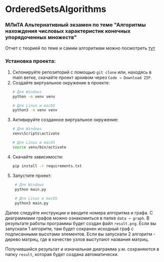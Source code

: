 # OrderedSetsAlgorithms
### МЛиТА Альтернативный экзамен по теме "Алгоритмы нахождения числовых характеристик конечных упорядоченных множеств"
Отчет с теорией по теме и самим алгоритмам можно посмотреть [тут](https://docs.google.com/document/d/1-QENwO-fG32NBz_HnemdY_RkaK82Tclz/edit?usp=share_link&ouid=113213168064534822284&rtpof=true&sd=true)

### Установка проекта:

1. Склонируйте репозиторий с помощью `git clone` или, находясь в main ветке, скачайте проект архивом через `Code → Download ZIP`.
2. Создайте виртуальное окружение в проекте: 
   ```bash
   # Для Windows
   python -m venv venv
   
   # Для Linux и macOS
   python3 -m venv venv
3. Активируйте созданное виртуальное окружение:
   ```bash
   # Для Windows
   venv\Scripts\activate
   
   # Для Linux и macOS
   source venv/bin/activate 
   
4. Скачайте зависимости:
   ```bash
   pip install -r requirements.txt
   
5. Запустите проект:
   ```bash
    # Для Windows
    python main.py
    
    # Для Linux и macOS
    python3 main.py
   
Далее следуйте инструкции и вводите номера алгоритма и графа. С диаграммами графов можно ознакомиться в папке `data → graph`.
В результате работы программы будет создан файл `result.png`. Если вы запускали 1 алгоритм, там будет сохранен исходный граф с подписанными высотами элементов.
Если вы запускали 2 алгоритм - дерево матриц, где в качестве узлов выступают названия матриц.

Получившийся результат и изначальная диаграмма у.м. сохраняются в папку `result`, которая будет создана автоматически.
